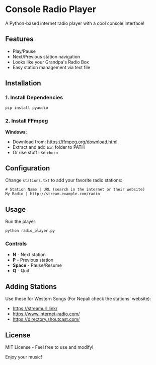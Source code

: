 # Console Radio Player

A Python-based internet radio player with a cool console interface!

## Features
-  Play/Pause 
-  Next/Previous station navigation
-  Looks like your Grandpa's Radio Box
-  Easy station management via text file


## Installation

### 1. Install Dependencies

```bash
pip install pyaudio
```

### 2. Install FFmpeg

**Windows:**
- Download from: https://ffmpeg.org/download.html
- Extract and add `bin` folder to PATH
- Or use stuff like `choco`


## Configuration

Change `stations.txt` to add your favorite radio stations:

```
# Station Name | URL (search in the internet or their website)
My Radio | http://stream.example.com/radio
```

## Usage

Run the player:
```bash
python radio_player.py
```

### Controls
- **N** - Next station
- **P** - Previous station
- **Space** - Pause/Resume
- **Q** - Quit



## Adding Stations

Use these for Western Songs (For Nepali check the stations' website):
- https://streamurl.link/
- https://www.internet-radio.com/
- https://directory.shoutcast.com/


## License
MIT License - Feel free to use and modify!

Enjoy your music! 